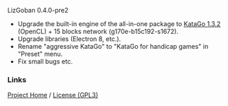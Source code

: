 LizGoban 0.4.0-pre2

* Upgrade the built-in engine of the all-in-one package to [KataGo 1.3.2](https://github.com/lightvector/KataGo/releases/tag/v1.3.2) (OpenCL) + 15 blocks network (g170e-b15c192-s1672).
* Upgrade libraries (Electron 8, etc.).
* Rename "aggressive KataGo" to "KataGo for handicap games" in "Preset" menu.
* Fix small bugs etc.

### Links

[Project Home](https://github.com/kaorahi/lizgoban) /
[License (GPL3)](https://github.com/kaorahi/lizgoban/blob/master/LICENSE.txt)
